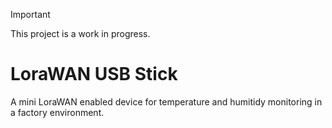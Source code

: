 > [!IMPORTANT]
> This project is a work in progress.

# LoraWAN USB Stick

A mini LoraWAN enabled device for temperature and humitidy monitoring in a factory environment.


